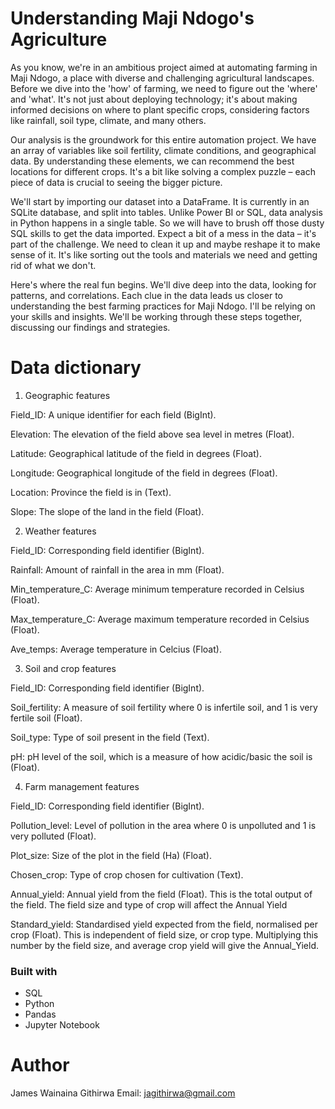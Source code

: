 # Understanding Maji Ndogo's Agriculture
As you know, we're in an ambitious project aimed at automating farming in Maji Ndogo, a place with diverse and challenging agricultural landscapes. Before we dive into the 'how' of farming, we need to figure out the 'where' and 'what'. It's not just about deploying technology; it's about making informed decisions on where to plant specific crops, considering factors like rainfall, soil type, climate, and many others.

Our analysis is the groundwork for this entire automation project. We have an array of variables like soil fertility, climate conditions, and geographical data. By understanding these elements, we can recommend the best locations for different crops. It's a bit like solving a complex puzzle – each piece of data is crucial to seeing the bigger picture.

We'll start by importing our dataset into a DataFrame. It is currently in an SQLite database, and split into tables. Unlike Power BI or SQL, data analysis in Python happens in a single table. So we will have to brush off those dusty SQL skills to get the data imported. Expect a bit of a mess in the data – it's part of the challenge. We need to clean it up and maybe reshape it to make sense of it. It's like sorting out the tools and materials we need and getting rid of what we don't.

Here's where the real fun begins. We'll dive deep into the data, looking for patterns, and correlations. Each clue in the data leads us closer to understanding the best farming practices for Maji Ndogo. I'll be relying on your skills and insights. We'll be working through these steps together, discussing our findings and strategies.

# Data dictionary
1. Geographic features

Field_ID: A unique identifier for each field (BigInt).

Elevation: The elevation of the field above sea level in metres (Float).

Latitude: Geographical latitude of the field in degrees (Float).

Longitude: Geographical longitude of the field in degrees (Float).

Location: Province the field is in (Text).

Slope: The slope of the land in the field (Float).

2. Weather features

Field_ID: Corresponding field identifier (BigInt).

Rainfall: Amount of rainfall in the area in mm (Float).

Min_temperature_C: Average minimum temperature recorded in Celsius (Float).

Max_temperature_C: Average maximum temperature recorded in Celsius (Float).

Ave_temps: Average temperature in Celcius (Float).

3. Soil and crop features

Field_ID: Corresponding field identifier (BigInt).

Soil_fertility: A measure of soil fertility where 0 is infertile soil, and 1 is very fertile soil (Float).

Soil_type: Type of soil present in the field (Text).

pH: pH level of the soil, which is a measure of how acidic/basic the soil is (Float).

4. Farm management features

Field_ID: Corresponding field identifier (BigInt).

Pollution_level: Level of pollution in the area where 0 is unpolluted and 1 is very polluted (Float).

Plot_size: Size of the plot in the field (Ha) (Float).

Chosen_crop: Type of crop chosen for cultivation (Text).

Annual_yield: Annual yield from the field (Float). This is the total output of the field. The field size and type of crop will affect the Annual Yield

Standard_yield: Standardised yield expected from the field, normalised per crop (Float). This is independent of field size, or crop type. Multiplying this number by the field size, and average crop yield will give the Annual_Yield.


### Built with
- SQL
- Python
- Pandas
- Jupyter Notebook

# Author
James Wainaina Githirwa 
Email: jagithirwa@gmail.com
